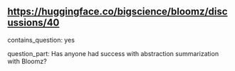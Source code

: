 ## https://huggingface.co/bigscience/bloomz/discussions/40

contains_question: yes

question_part: Has anyone had success with abstraction summarization with Bloomz?